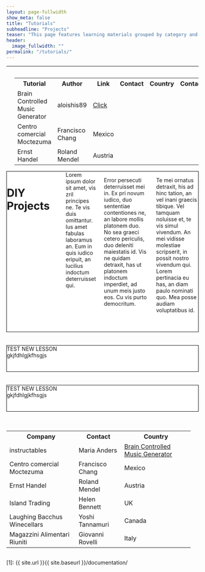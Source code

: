 ```yaml
---
layout: page-fullwidth
show_meta: false
title: "Tutorials"
subheadline: "Projects"
teaser: "This page features learning materials grouped by category and give you an insight into learnign tracks"
header:
  image_fullwidth: ""
permalink: "/tutorials/"
---
```

<div class="row">

<hr>
<div class="row">
<div class="large-12 columns" markdown="1">
<table>
  <tr>
    <th>Tutorial</th>
    <th>Author</th>
    <th>Link</th>
    <th>Contact</th>
    <th>Country</th>
    <th>Contact</th>
    <th>Country</th>
  </tr>
  <tr>
    <div style="height: 50px">
      <td>Brain Controlled Music Generator</td>
      <td>aloishis89</td>
      <td><a href="http://www.instructables.com/id/Brain-Controlled-Music-Generator-Submitted-by-Ba/">Click</a></td>
    </div>
  </tr>
  <tr>
    <td>Centro comercial Moctezuma</td>
    <td>Francisco Chang</td>
    <td>Mexico</td>
  </tr>
  <tr>
    <td>Ernst Handel</td>
    <td>Roland Mendel</td>
    <td>Austria</td>
  </tr>
</table>
</div>

</div> <!-- end of row -->

<div class="row">
<div class="large-10 columns" markdown="1" style="background-color:white; border:1px solid black;">
<h1>DIY Projects</h1>
<hr>
Lorem ipsum dolor sit amet, vis zril principes ne. Te vis duis omittantur. Ius amet fabulas laboramus an. Eum in quis iudico eripuit, an lucilius indoctum deterruisset qui.

Error persecuti deterruisset mei in. Ex pri novum iudico, duo sententiae contentiones ne, an labore mollis platonem duo. No sea graeci cetero periculis, duo deleniti maiestatis id. Vis ne quidam detraxit, has ut platonem indoctum imperdiet, ad unum meis justo eos. Cu vis purto democritum.

Te mei ornatus detraxit, his ad hinc tation, an vel inani graecis tibique. Vel tamquam noluisse et, te vis simul vivendum. An mei vidisse molestiae scripserit, in possit nostro vivendum qui. Lorem pertinacia eu has, an diam paulo nominati quo. Mea posse audiam voluptatibus id.<br>
<br>
<br>
</div>
</div>
<br>
<br>
<div class="row">
<div class="large-10 columns" markdown="1" style="background-color:white; border:1px solid black;">
TEST NEW LESSON<br>
gkjfdhlgjkfhsgjs<br>
<br>
<br>
</div>
</div>
<br>
<br>
<div class="row">
<div class="large-10 columns" markdown="1" style="background-color:white; border:1px solid black;">
TEST NEW LESSON<br>
gkjfdhlgjkfhsgjs<br>
<br>
<br>
</div>
</div>
<br>
<br>

<div class="row">
<div class="large-8 columns" markdown="1">
<table>
  <tr>
    <th>Company</th>
    <th>Contact</th>
    <th>Country</th>

  </tr>
  <tr>
    <td>instructables</td>
    <td>Maria Anders</td>
    <td><a href="http://www.instructables.com/id/Brain-Controlled-Music-Generator-Submitted-by-Ba/">Brain Controlled Music Generator</a></td>
  </tr>
  <tr>
    <td>Centro comercial Moctezuma</td>
    <td>Francisco Chang</td>
    <td>Mexico</td>
  </tr>
  <tr>
    <td>Ernst Handel</td>
    <td>Roland Mendel</td>
    <td>Austria</td>
  </tr>
  <tr>
    <td>Island Trading</td>
    <td>Helen Bennett</td>
    <td>UK</td>
  </tr>
  <tr>
    <td>Laughing Bacchus Winecellars</td>
    <td>Yoshi Tannamuri</td>
    <td>Canada</td>
  </tr>
  <tr>
    <td>Magazzini Alimentari Riuniti</td>
    <td>Giovanni Rovelli</td>
    <td>Italy</td>
  </tr>
</table>
<br>
<br>
</div> <!-- end of row -->


 [1]: {{ site.url }}{{ site.baseurl }}/documentation/
